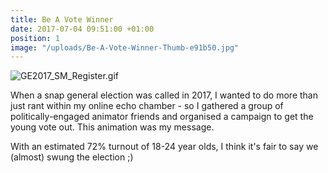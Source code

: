 ```yaml
---
title: Be A Vote Winner
date: 2017-07-04 09:51:00 +01:00
position: 1
image: "/uploads/Be-A-Vote-Winner-Thumb-e91b50.jpg"
---
```


![GE2017_SM_Register.gif](/uploads/GE2017_SM_Register.gif)

When a snap general election was called in 2017, I wanted to do more than just rant within my online echo chamber - so I gathered a group of politically-engaged animator friends and organised a campaign to get the young vote out. This animation was my message.

With an estimated 72% turnout of 18-24 year olds, I think it's fair to say we (almost) swung the election ;)